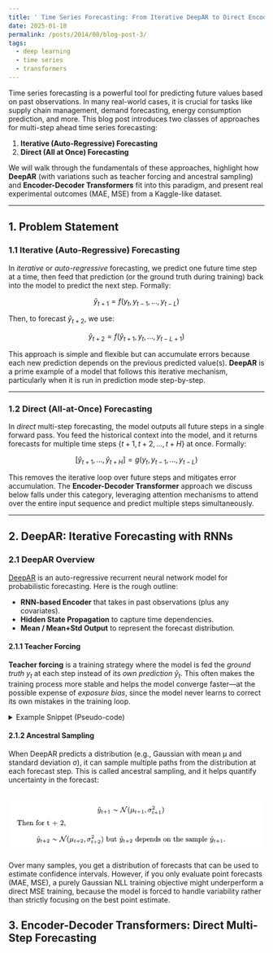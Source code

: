 ```yaml
---
title: ' Time Series Forecasting: From Iterative DeepAR to Direct Encoder-Decoder Transformers'
date: 2025-01-10
permalink: /posts/2014/08/blog-post-3/
tags:
  - deep learning
  - time series
  - transformers
---
```


Time series forecasting is a powerful tool for predicting future values based on past observations. In many real-world cases, it is crucial for tasks like supply chain management, demand forecasting, energy consumption prediction, and more. This blog post introduces two classes of approaches for multi-step ahead time series forecasting: 

1. **Iterative (Auto-Regressive) Forecasting**  
2. **Direct (All at Once) Forecasting**  

We will walk through the fundamentals of these approaches, highlight how **DeepAR** (with variations such as teacher forcing and ancestral sampling) and **Encoder-Decoder Transformers** fit into this paradigm, and present real experimental outcomes (MAE, MSE) from a Kaggle-like dataset.

--- 

## 1. Problem Statement

### 1.1 Iterative (Auto-Regressive) Forecasting
In *iterative* or *auto-regressive* forecasting, we predict one future time step at a time, then feed that prediction (or the ground truth during training) back into the model to predict the next step. Formally:

```math
\hat{y}_{t+1} = f(y_{t}, y_{t-1}, \dots, y_{t-L})
```

Then, to forecast $`\hat{y}_{t+2}`$, we use:

```math
\hat{y}_{t+2} = f(\hat{y}_{t+1}, y_{t}, \dots, y_{t-L+1})
```

This approach is simple and flexible but can accumulate errors because each new prediction depends on the previous predicted value(s). **DeepAR** is a prime example of a model that follows this iterative mechanism, particularly when it is run in prediction mode step-by-step.

---

### 1.2 Direct (All-at-Once) Forecasting
In *direct* multi-step forecasting, the model outputs all future steps in a single forward pass. You feed the historical context into the model, and it returns forecasts for multiple time steps $`\{t+1, t+2, \dots, t+H\}`$ at once. Formally:

```math
[\hat{y}_{t+1}, \ldots, \hat{y}_{t+H}] = g(y_{t}, y_{t-1}, \dots, y_{t-L})
```

This removes the iterative loop over future steps and mitigates error accumulation. The **Encoder-Decoder Transformer** approach we discuss below falls under this category, leveraging attention mechanisms to attend over the entire input sequence and predict multiple steps simultaneously.

---

## 2. DeepAR: Iterative Forecasting with RNNs

### 2.1 DeepAR Overview
[DeepAR](https://arxiv.org/abs/1704.04110) is an auto-regressive recurrent neural network model for probabilistic forecasting. Here is the rough outline:

- **RNN-based Encoder** that takes in past observations (plus any covariates).
- **Hidden State Propagation** to capture time dependencies.
- **Mean / Mean+Std Output** to represent the forecast distribution.

#### 2.1.1 Teacher Forcing
**Teacher forcing** is a training strategy where the model is fed the *ground truth* $`y_{t}`$ at each step instead of its *own prediction* $`\hat{y}_{t}`$. This often makes the training process more stable and helps the model converge faster—at the possible expense of *exposure bias*, since the model never learns to correct its own mistakes in the training loop.

<details>
<summary>Example Snippet (Pseudo-code)</summary>

```python
for t in range(seq_len + pred_len):
    if t == 0:
        prev_y = x_enc[:, 0, :]
    else:
        # Teacher Forcing: feed ground truth in training phase
        if self.is_train and t < seq_len:
            prev_y = x_enc[:, t-1, :]
        else:
            prev_y = pred_mean[:, t-1, :]  # use model's prediction
    ...
    # LSTM step
    out, hidden = self.lstm(input, hidden)
    mean_t = self.mean_layer(out)
    pred_mean[:, t, :] = mean_t
```
</details>

#### 2.1.2 Ancestral Sampling

When DeepAR predicts a distribution (e.g., Gaussian with mean μ and standard deviation σ), it can sample multiple paths from the distribution at each forecast step. This is called ancestral sampling, and it helps quantify uncertainty in the forecast:

<br/><img src='/images/iterativeforecast.png'>

Over many samples, you get a distribution of forecasts that can be used to estimate confidence intervals. However, if you only evaluate point forecasts (MAE, MSE), a purely Gaussian NLL training objective might underperform a direct MSE training, because the model is forced to handle variability rather than strictly focusing on the best point estimate.

## 3. Encoder-Decoder Transformers: Direct Multi-Step Forecasting
